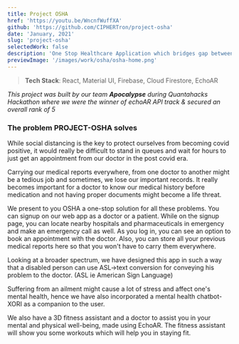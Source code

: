 ```yaml
---
title: Project OSHA
href: 'https://youtu.be/WncnfWuffXA'
github: 'https://github.com/CIPHERTron/project-osha'
date: 'January, 2021'
slug: 'project-osha'
selectedWork: false
description: 'One Stop Healthcare Application which bridges gap between patients & doctors'
previewImage: '/images/work/osha/osha-home.png'
---
```


> **Tech Stack**: React, Material UI, Firebase, Cloud Firestore, EchoAR

_This project was built by our team **Apocalypse** during Quantahacks Hackathon where we were the winner of echoAR API track & secured an overall rank of 5_

### **The problem PROJECT-OSHA solves**

While social distancing is the key to protect ourselves from becoming covid positive, it would really be difficult to stand in queues and wait for hours to just get an appointment from our doctor in the post covid era.

Carrying our medical reports everywhere, from one doctor to another might be a tedious job and sometimes, we lose our important records. It really becomes important for a doctor to know our medical history before medication and not having proper documents might become a life threat.

We present to you OSHA a one-stop solution for all these problems. You can signup on our web app as a doctor or a patient. While on the signup page, you can locate nearby hospitals and pharmaceuticals in emergency and make an emergency call as well. As you log in, you can see an option to book an appointment with the doctor. Also, you can store all your previous medical reports here so that you won't have to carry them everywhere.

Looking at a broader spectrum, we have designed this app in such a way that a disabled person can use ASL->text conversion for conveying his problem to the doctor. (ASL ie American Sign Language)

Suffering from an ailment might cause a lot of stress and affect one's mental health, hence we have also incorporated a mental health chatbot-XORI as a companion to the user.

We also have a 3D fitness assistant and a doctor to assist you in your mental and physical well-being, made using EchoAR. The fitness assistant will show you some workouts which will help you in staying fit.
